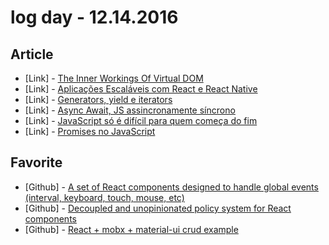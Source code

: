 # log day - 12.14.2016

## Article

- \[Link\] - [The Inner Workings Of Virtual DOM](https://medium.com/@rajaraodv/the-inner-workings-of-virtual-dom-666ee7ad47cf#.dnq421l18)
- \[Link\] - [Aplicações Escaláveis com React e React Native](https://medium.com/getty-blog-brasil/aplica%C3%A7%C3%B5es-escal%C3%A1veis-com-react-e-react-native-2d337deaf8a1#.k6sqcffe2)
- \[Link\] - [Generators, yield e iterators](https://braziljs.org/blog/generators-yield-e-iterators/)
- \[Link\] - [Async Await, JS assincronamente síncrono](https://braziljs.org/blog/async-await-js-assincronamente-sincrono/)
- \[Link\] - [JavaScript só é difícil para quem começa do fim](https://braziljs.org/blog/javascript-so-e-dificil-para-quem-comeca-do-fim/)
- \[Link\] - [Promises no JavaScript](https://braziljs.org/blog/promises-no-javascript/)


## Favorite

- \[Github\] - [A set of React components designed to handle global events (interval, keyboard, touch, mouse, etc) ](https://github.com/pagarme/react-event-components)
- \[Github\] - [Decoupled and unopinionated policy system for React components ](https://github.com/lucasconstantino/react-policies)
- \[Github\] - [React + mobx + material-ui crud example](https://github.com/tiagowippel/mobx-crud)
